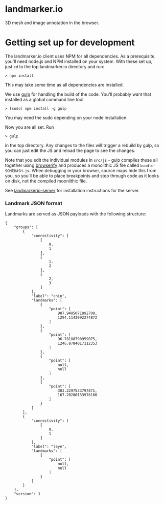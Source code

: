 landmarker.io
=============

3D mesh and image annotation in the browser.



Getting set up for development
==============================

The landmarker.io client uses NPM for all dependencies. As a prerequisite, you'll need node.js and NPM installed on your system. With these set up, just `cd` to the top landmarker.io directory and run:

```
> npm install
```

This may take some time as all dependencies are installed.

We use [gulp](http://gulpjs.com/) for handling the build of the code. You'll probably want that installed as a global command line tool:

```
> [sudo] npm install -g gulp
```
You may need the sudo depending on your node installation.

Now you are all set. Run
``` 
> gulp
````
in the top directory. Any changes to the files will trigger a rebuild by gulp, so you can just edit the JS and reload the page to see the changes.

Note that you edit the individual modules in `src/js` - gulp compiles these all together using [browserify](http://browserify.org) and produces a monolithic JS file called `bundle-SOMEHASH.js`. When debugging in your browser, source maps hide this from you, so you'll be able to place breakpoints and step through code as it looks on disk, not the compiled moonlithic file.

See  [landmarkerio-server](https://github.com/menpo/landmarkerio-server) for
installation instructions for the server.


### Landmark JSON format

Landmarks are served as JSON payloads with the following structure:


```text
{
    "groups": [
        {
            "connectivity": [
                [
                    0,
                    1
                ],
                [
                    1,
                    2
                ],
                [
                    2,
                    3
                ]
            ],
            "label": "chin",
            "landmarks": [
                {
                    "point": [
                        987.9485071892709,
                        1294.1142092274872
                    ]
                },
                {
                    "point": [
                        96.78188790959075,
                        1246.8784017112353
                    ]
                },
                {
                    "point": [
                        null,
                        null
                    ]
                },
                {
                    "point": [
                        303.2297533797871,
                        167.20280133976166
                    ]
                }
            ]
        },
        {
            "connectivity": [
                [
                    0,
                    1
                ]
            ],
            "label": "leye",
            "landmarks": [
                {
                    "point": [
                        null,
                        null
                    ]
                }
            ]
        }
    ],
    "version": 1
}
```
